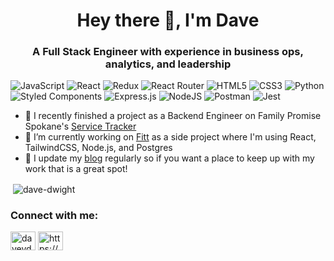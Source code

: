 <h1 align="center">Hey there 👋, I'm Dave</h1>
<h3 align="center"> A Full Stack Engineer with experience in business ops, analytics, and leadership</h3>

![JavaScript](https://img.shields.io/badge/javascript-%23323330.svg?style=for-the-badge&logo=javascript&logoColor=%23F7DF1E)
![React](https://img.shields.io/badge/react-%2320232a.svg?style=for-the-badge&logo=react&logoColor=%2361DAFB)
![Redux](https://img.shields.io/badge/redux-%23593d88.svg?style=for-the-badge&logo=redux&logoColor=white)
![React Router](https://img.shields.io/badge/React_Router-CA4245?style=for-the-badge&logo=react-router&logoColor=white)
![HTML5](https://img.shields.io/badge/html5-%23E34F26.svg?style=for-the-badge&logo=html5&logoColor=white)
![CSS3](https://img.shields.io/badge/css3-%231572B6.svg?style=for-the-badge&logo=css3&logoColor=white)
![Python](https://img.shields.io/badge/python-3670A0?style=for-the-badge&logo=python&logoColor=ffdd54)
![Styled Components](https://img.shields.io/badge/styled--components-DB7093?style=for-the-badge&logo=styled-components&logoColor=white)
![Express.js](https://img.shields.io/badge/express.js-%23404d59.svg?style=for-the-badge&logo=express&logoColor=%2361DAFB)
![NodeJS](https://img.shields.io/badge/node.js-%2343853D.svg?style=for-the-badge&logo=node.js&logoColor=white)
![Postman](https://img.shields.io/badge/Postman-FF6C37?style=for-the-badge&logo=postman&logoColor=red)
![Jest](https://img.shields.io/badge/-jest-%23C21325?style=for-the-badge&logo=jest&logoColor=white)

- 🔭 I recently finished a project as a Backend Engineer on Family Promise Spokane's [Service Tracker](https://github.com/Lambda-School-Labs/family-promise-service-tracker-be-a)
- 🌱 I’m currently working on [Fitt](https://fitt.vercel.app/) as a side project where I'm using React, TailwindCSS, Node.js, and Postgres
- 📝 I update my [blog](https://www.davedwight.com/blog/) regularly so if you want a place to keep up with my work that is a great spot!

<p>&nbsp;<img align="center" src="https://github-readme-stats.vercel.app/api?username=davedwight&show_icons=true&locale=en&theme=dracula&count_private=true&hide=stars" alt="dave-dwight" /></p>

<h3 align="left">Connect with me:</h3>
<p align="left">
<a href="https://twitter.com/daveydavejr" target="blank"><img align="center" src="https://raw.githubusercontent.com/rahuldkjain/github-profile-readme-generator/master/src/images/icons/Social/twitter.svg" alt="daveydavejr" height="30" width="40" /></a>
<a href="https://linkedin.com/in/https://www.linkedin.com/in/davedwight/" target="blank"><img align="center" src="https://raw.githubusercontent.com/rahuldkjain/github-profile-readme-generator/master/src/images/icons/Social/linked-in-alt.svg" alt="https://www.linkedin.com/in/davedwight/" height="30" width="40" /></a>
</p>
